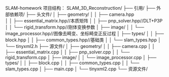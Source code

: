 SLAM-homework
项目结构：
SLAM_3D_Reconstruction/
├── 引用/
├── 外部依赖项/
├── 头文件/
│   ├── geometry/
│   │   ├── camera.hpp            
│   │   ├── essential_matrix.hpp//本质矩阵
│   │   ├── pnp_solver.hpp//DLT+P3P
│   │   └── rigid_transform.hpp//刚体变换参数
│   ├── image/
│   │   └── image_processor.hpp//图像去畸变、坐标畸变正反过程
│   ├── types/
│   │   ├── block.hpp
│   │   ├── common_types.hpp//基础类
│   │   └── slam_types.hpp
│   └── tinyxml2.h
├── 源文件/
│   ├── geometry/
│   │   ├── camera.cpp
│   │   ├── essential_matrix.cpp
│   │   ├── pnp_solver.cpp
│   │   └── rigid_transform.cpp
│   ├── image/
│   │   └── image_processor.cpp
│   ├── types/
│   │   ├── block.cpp
│   │   ├── common_types.cpp
│   │   └── slam_types.cpp
│   ├── main.cpp
│   └── tinyxml2.cpp
└── 资源文件/
